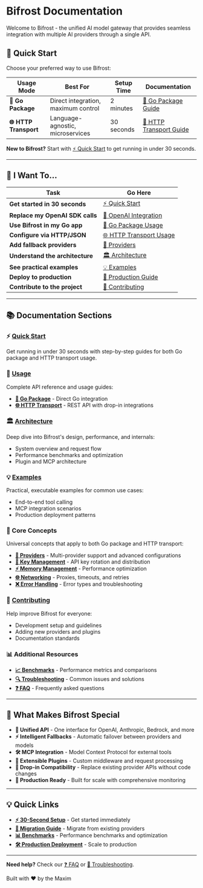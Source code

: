 # Bifrost Documentation

Welcome to Bifrost - the unified AI model gateway that provides seamless integration with multiple AI providers through a single API.

## 🚀 Quick Start

Choose your preferred way to use Bifrost:

| Usage Mode            | Best For                            | Setup Time | Documentation                                           |
| --------------------- | ----------------------------------- | ---------- | ------------------------------------------------------- |
| **🔧 Go Package**     | Direct integration, maximum control | 2 minutes  | [📖 Go Package Guide](quickstart/go-package.md)         |
| **🌐 HTTP Transport** | Language-agnostic, microservices    | 30 seconds | [📖 HTTP Transport Guide](quickstart/http-transport.md) |

**New to Bifrost?** Start with [⚡ Quick Start](quickstart/) to get running in under 30 seconds.

---

## 🎯 I Want To...

| Task                            | Go Here                                                                         |
| ------------------------------- | ------------------------------------------------------------------------------- |
| **Get started in 30 seconds**   | [⚡ Quick Start](quickstart/)                                                   |
| **Replace my OpenAI SDK calls** | [🔄 OpenAI Integration](usage/http-transport/integrations/openai-compatible.md) |
| **Use Bifrost in my Go app**    | [🔧 Go Package Usage](usage/go-package/)                                        |
| **Configure via HTTP/JSON**     | [🌐 HTTP Transport Usage](usage/http-transport/)                                |
| **Add fallback providers**      | [🔄 Providers](usage/providers.md)                                              |
| **Understand the architecture** | [🏛️ Architecture](architecture/)                                                |
| **See practical examples**      | [💡 Examples](examples/)                                                        |
| **Deploy to production**        | [🚀 Production Guide](usage/http-transport/configuration/)                      |
| **Contribute to the project**   | [🤝 Contributing](contributing/)                                                |

---

## 📚 Documentation Sections

### ⚡ [Quick Start](quickstart/)

Get running in under 30 seconds with step-by-step guides for both Go package and HTTP transport usage.

### 📖 [Usage](usage/)

Complete API reference and usage guides:

- **[🔧 Go Package](usage/go-package/)** - Direct Go integration
- **[🌐 HTTP Transport](usage/http-transport/)** - REST API with drop-in integrations

### 🏛️ [Architecture](architecture/)

Deep dive into Bifrost's design, performance, and internals:

- System overview and request flow
- Performance benchmarks and optimization
- Plugin and MCP architecture

### 💡 [Examples](examples/)

Practical, executable examples for common use cases:

- End-to-end tool calling
- MCP integration scenarios
- Production deployment patterns

### 🔧 Core Concepts

Universal concepts that apply to both Go package and HTTP transport:

- **[🔗 Providers](usage/providers.md)** - Multi-provider support and advanced configurations
- **[🔑 Key Management](usage/key-management.md)** - API key rotation and distribution
- **[⚡ Memory Management](usage/memory-management.md)** - Performance optimization
- **[🌐 Networking](usage/networking.md)** - Proxies, timeouts, and retries
- **[❌ Error Handling](usage/errors.md)** - Error types and troubleshooting

### 🤝 [Contributing](contributing/)

Help improve Bifrost for everyone:

- Development setup and guidelines
- Adding new providers and plugins
- Documentation standards

### 📊 Additional Resources

- **[📈 Benchmarks](benchmarks.md)** - Performance metrics and comparisons
- **[🔍 Troubleshooting](troubleshooting.md)** - Common issues and solutions
- **[❓ FAQ](faq.md)** - Frequently asked questions

---

## 🌟 What Makes Bifrost Special

- **🔄 Unified API** - One interface for OpenAI, Anthropic, Bedrock, and more
- **⚡ Intelligent Fallbacks** - Automatic failover between providers and models
- **🛠️ MCP Integration** - Model Context Protocol for external tools
- **🔌 Extensible Plugins** - Custom middleware and request processing
- **🎯 Drop-in Compatibility** - Replace existing provider APIs without code changes
- **🚀 Production Ready** - Built for scale with comprehensive monitoring

---

## 💡 Quick Links

- **[⚡ 30-Second Setup](quickstart/)** - Get started immediately
- **[🔄 Migration Guide](usage/http-transport/integrations/migration-guide.md)** - Migrate from existing providers
- **[📊 Benchmarks](benchmarks.md)** - Performance benchmarks and optimization
- **[🛠️ Production Deployment](usage/http-transport/configuration/)** - Scale to production

---

**Need help?** Check our [❓ FAQ](faq.md) or [🔧 Troubleshooting](troubleshooting.md).

Built with ❤️ by the Maxim
